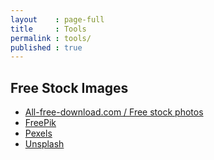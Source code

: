 ```yaml
---
layout    : page-full
title     : Tools
permalink : tools/
published : true
---
```


Free Stock Images
-----------------

 - [All-free-download.com / Free stock photos](http://all-free-download.com/free-photos)
 - [FreePik](http://www.freepik.com)
 - [Pexels](https://www.pexels.com)
 - [Unsplash](https://unsplash.com)
